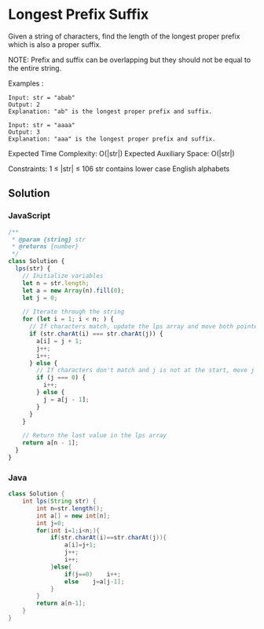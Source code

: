 # Longest Prefix Suffix

Given a string of characters, find the length of the longest proper prefix which is also a proper suffix.

NOTE: Prefix and suffix can be overlapping but they should not be equal to the entire string.

Examples :

```
Input: str = "abab"
Output: 2
Explanation: "ab" is the longest proper prefix and suffix.
```

```
Input: str = "aaaa"
Output: 3
Explanation: "aaa" is the longest proper prefix and suffix.
```

Expected Time Complexity: O(|str|)
Expected Auxiliary Space: O(|str|)

Constraints:
1 ≤ |str| ≤ 106
str contains lower case English alphabets

## Solution

### JavaScript

```js
/**
 * @param {string} str
 * @returns {number}
 */
class Solution {
  lps(str) {
    // Initialize variables
    let n = str.length;
    let a = new Array(n).fill(0);
    let j = 0;

    // Iterate through the string
    for (let i = 1; i < n; ) {
      // If characters match, update the lps array and move both pointers
      if (str.charAt(i) === str.charAt(j)) {
        a[i] = j + 1;
        j++;
        i++;
      } else {
        // If characters don't match and j is not at the start, move j to the previous lps value
        if (j === 0) {
          i++;
        } else {
          j = a[j - 1];
        }
      }
    }

    // Return the last value in the lps array
    return a[n - 1];
  }
}
```

### Java

```java
class Solution {
    int lps(String str) {
        int n=str.length();
        int a[] = new int[n];
        int j=0;
        for(int i=1;i<n;){
            if(str.charAt(i)==str.charAt(j)){
                a[i]=j+1;
                j++;
                i++;
            }else{
                if(j==0)    i++;
                else    j=a[j-1];
            }
        }
        return a[n-1];
    }
}
```
